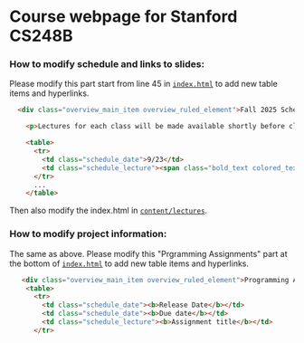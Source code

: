 # Course webpage for Stanford CS248B

### How to modify schedule and links to slides:

Please modify this part start from line 45 in [`index.html`](./index.html) to add new table items and hyperlinks. 

```html
  <div class="overview_main_item overview_ruled_element">Fall 2025 Schedule</div>

    <p>Lectures for each class will be made available shortly before class.</p>

    <table>
      <tr>
        <td class="schedule_date">9/23</td>
        <td class="schedule_lecture"><span class="bold_text colored_text">Introduction</span></td>
      </tr>
      ...
    </table>
```

Then also modify the index.html in [`content/lectures`](./content/lectures/index.html). 


### How to modify project information:

The same as above. Please modify this "Prgramming Assignments" part at the bottom of [`index.html`](./index.html) to add new table items and hyperlinks. 

```html
   <div class="overview_main_item overview_ruled_element">Programming Assignments</div>
    <table>
      <tr>
        <td class="schedule_date"><b>Release Date</b></td>
        <td class="schedule_date"><b>Due date</b></td>
        <td class="schedule_lecture"><b>Assignment title</b></td>
      </tr>
```